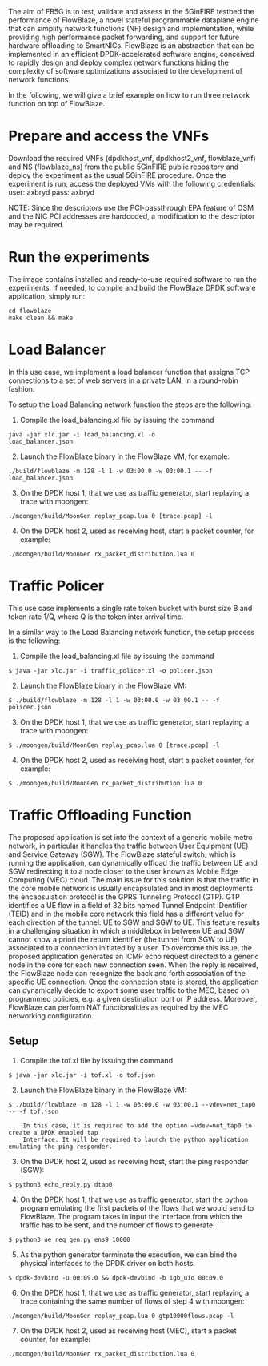 <!-- TITLE: FB5G experiment -->
<!-- SUBTITLE: Three different Network Functions on top of Flowblaze: a programmable software switch based on DPDK -->
The aim of FB5G is to test, validate and assess in the 5GinFIRE testbed the performance of FlowBlaze, a novel stateful programmable dataplane engine that can simplify network functions (NF) design and implementation, while providing high performance packet forwarding, and support for future hardware offloading to SmartNICs. FlowBlaze is an abstraction that can be implemented in an efficient DPDK-accelerated software engine, conceived to rapidly design and deploy complex network functions hiding the complexity of software optimizations associated to the development of network functions. 

In the following, we will give a brief example on how to run three network function on top of FlowBlaze.
# Prepare and access the VNFs
Download the required VNFs (dpdkhost_vnf, dpdkhost2_vnf, flowblaze_vnf) and NS (flowblaze_ns) from the public 5GinFIRE public repository and deploy the experiment as the usual 5GinFIRE procedure. 
Once the experiment is run, access the deployed VMs with the following credentials:
	user: axbryd
	pass: axbryd

NOTE: Since the descriptors use the PCI-passthrough EPA feature of OSM and the NIC PCI addresses are hardcoded, a modification to the descriptor may be required.
# Run the experiments
The image contains installed and ready-to-use required software to run the experiments. 
If needed, to compile and build the FlowBlaze DPDK software application, simply run:
```text
cd flowblaze
make clean && make
```

# Load Balancer
In this use case, we implement a load balancer function that assigns TCP connections to a set of web servers in a private LAN, in a round-robin fashion. 

To setup the Load Balancing network function the steps are the following:
1.	Compile the load_balancing.xl file by issuing the command
```text
java -jar xlc.jar -i load_balancing.xl -o 
load_balancer.json
```
2.	Launch the FlowBlaze binary in the FlowBlaze VM, for example:
```text
./build/flowblaze -m 128 -l 1 -w 03:00.0 -w 03:00.1 -- -f 
load_balancer.json
```
3.	On the DPDK host 1, that we use as traffic generator, start replaying a trace with moongen:
```text
./moongen/build/MoonGen replay_pcap.lua 0 [trace.pcap] -l
```
4.	On the DPDK host 2, used as receiving host, start a packet counter, for example:
```text
./moongen/build/MoonGen rx_packet_distribution.lua 0
```

# Traffic Policer
This use case implements a single rate token bucket with burst size B and token rate 1/Q, where Q is the token inter arrival time.

In a similar way to the Load Balancing network function, the setup process is the following:
1.	Compile the load_balancing.xl file by issuing the command
```text
$ java -jar xlc.jar -i traffic_policer.xl -o policer.json
```
2.	Launch the FlowBlaze binary in the FlowBlaze VM:
```text
$ ./build/flowblaze -m 128 -l 1 -w 03:00.0 -w 03:00.1 -- -f policer.json
```
3.	On the DPDK host 1, that we use as traffic generator, start replaying a trace with moongen:
```text
$ ./moongen/build/MoonGen replay_pcap.lua 0 [trace.pcap] -l
```
4.	On the DPDK host 2, used as receiving host, start a packet counter, for example:
```text
$ ./moongen/build/MoonGen rx_packet_distribution.lua 0
```
# Traffic Offloading Function
The proposed application is set into the context of a generic mobile metro network, in particular it handles the traffic between User Equipment (UE) and Service Gateway (SGW). The FlowBlaze stateful switch, which is running the application, can dynamically offload the traffic between UE and SGW redirecting it to a node closer to the user known as Mobile Edge Computing (MEC) cloud. The main issue for this solution is that the traffic in the core mobile network is usually encapsulated and in most deployments the encapsulation protocol is the GPRS Tunneling Protocol (GTP). GTP identifies a UE flow in a field of 32 bits named Tunnel Endpoint IDentifier (TEID) and in the mobile core network this field has a different value for each direction of the tunnel: UE to SGW and SGW to UE. This feature results in a challenging situation in which a middlebox in between UE and SGW cannot know a priori the return identifier (the tunnel from SGW to UE) associated to a connection initiated by a user. To overcome this issue, the proposed application generates an ICMP echo request directed to a generic node in the core for each new connection seen. When the reply is received, the FlowBlaze node can recognize the back and forth association of the specific UE connection. Once the connection state is stored, the application can dynamically decide to export some user traffic to the MEC, based on programmed policies, e.g. a given destination port or IP address. Moreover, FlowBlaze can perform NAT functionalities as required by the MEC networking configuration.
## Setup
1.	Compile the tof.xl file by issuing the command
```text
$ java -jar xlc.jar -i tof.xl -o tof.json
```
2.	Launch the FlowBlaze binary in the FlowBlaze VM:
```text
$ ./build/flowblaze -m 128 -l 1 -w 03:00.0 -w 03:00.1 --vdev=net_tap0 -- -f tof.json
```
		In this case, it is required to add the option –vdev=net_tap0 to create a DPDK enabled tap 
        Interface. It will be required to launch the python application emulating the ping responder.

3.	On the DPDK host 2, used as receiving host, start the ping responder (SGW):
```text
$ python3 echo_reply.py dtap0
```
4.	On the DPDK host 1, that we use as traffic generator, start the python program emulating the first packets of the flows that we would send to FlowBlaze. The program takes in input the interface from which the traffic has to be sent, and the number of flows to generate:
```text
$ python3 ue_req_gen.py ens9 10000
```
5.	As the python generator terminate the execution, we can bind the physical interfaces to the DPDK driver on both hosts:
```text
$ dpdk-devbind -u 00:09.0 && dpdk-devbind -b igb_uio 00:09.0
```
6.	On the DPDK host 1, that we use as traffic generator, start replaying a trace containing the same number of flows of step 4 with moongen:
```text
./moongen/build/MoonGen replay_pcap.lua 0 gtp10000flows.pcap -l
```
7.	On the DPDK host 2, used as receiving host (MEC), start a packet counter, for example:
```text
./moongen/build/MoonGen rx_packet_distribution.lua 0
```